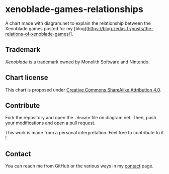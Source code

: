 # xenoblade-games-relationships

A chart made with diagram.net to explain the relationship between the Xenoblade games posted for my [blog](https://blog.zedas.fr/posts/the-relations-of-xenoblade-games/].

## Trademark

*Xenoblade* is a trademark owned by Monolith Software and Nintendo.

## Chart license

This chart is proposed under [Creative Commons ShareAlike Attribution 4.0](https://creativecommons.org/licenses/by-sa/4.0/).

## Contribute

Fork the repository and open the `.drawio` file on diagram.net. Then, push your modifications and open a pull request.

This work is made from a personal interpretation. Feel free to contribute to it !

## Contact

You can reach me from GitHub or the various ways in my [contact](https://blog.zedas.fr/contact/) page.
